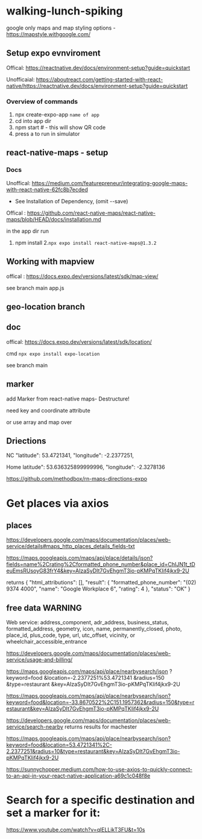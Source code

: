 # walking-lunch-spiking

google only maps and map styling options -https://mapstyle.withgoogle.com/

## Setup expo evnviroment

Offical:
https://reactnative.dev/docs/environment-setup?guide=quickstart

Unofficaial:
https://aboutreact.com/getting-started-with-react-native/https://reactnative.dev/docs/environment-setup?guide=quickstart

### Overview of commands

1. npx create-expo-app `name of app`
2. cd into app dir
3. npm start # - this will show QR code
4. press a to run in simulator

## react-native-maps - setup

### Docs

Unoffical: https://medium.com/featurepreneur/integrating-google-maps-with-react-native-62fc8b7ecded

- See Installation of Dependency, (omit --save)

Offical : https://github.com/react-native-maps/react-native-maps/blob/HEAD/docs/installation.md

in the app dir run

1. npm install 2.`npx expo install react-native-maps@1.3.2`

## Working with mapview

offical : https://docs.expo.dev/versions/latest/sdk/map-view/

see branch main app.js

## geo-location branch

## doc

offical: https://docs.expo.dev/versions/latest/sdk/location/

cmd
`npx expo install expo-location`

see branch main

## marker

add Marker from react-native maps- Destructure!

need key and coordinate attribute

or use array and map over

## Driections

NC
"latitude": 53.4721341, "longitude": -2.2377251,

Home
latitude": 53.636325899999996, "longitude": -2.3278136

https://github.com/methodbox/rn-maps-directions-expo

# Get places via axios

## places

https://developers.google.com/maps/documentation/places/web-service/details#maps_http_places_details_fields-txt

https://maps.googleapis.com/maps/api/place/details/json?fields=name%2Crating%2Cformatted_phone_number&place_id=ChIJN1t_tDeuEmsRUsoyG83frY4&key=AIzaSyDIt7GvEhgmT3io-pKMPqTKIif4jkx9-2U

returns
{
"html_attributions": [],
"result": {
"formatted_phone_number": "(02) 9374 4000",
"name": "Google Workplace 6",
"rating": 4
},
"status": "OK"
}

## free data WARNING

Web service: address_component, adr_address, business_status, formatted_address, geometry, icon, name, permanently_closed, photo, place_id, plus_code, type, url, utc_offset, vicinity, or wheelchair_accessible_entrance

https://developers.google.com/maps/documentation/places/web-service/usage-and-billing/

https://maps.googleapis.com/maps/api/place/nearbysearch/json
?keyword=food
&location=-2.2377251%53.4721341
&radius=150
&type=restaurant
&key=AIzaSyDIt7GvEhgmT3io-pKMPqTKIif4jkx9-2U

https://maps.googleapis.com/maps/api/place/nearbysearch/json?keyword=food&location=-33.8670522%2C151.1957362&radius=150&type=restaurant&key=AIzaSyDIt7GvEhgmT3io-pKMPqTKIif4jkx9-2U

https://developers.google.com/maps/documentation/places/web-service/search-nearby
returns results for machester

https://maps.googleapis.com/maps/api/place/nearbysearch/json?keyword=food&location=53.4721341%2C-2.2377251&radius=10&type=restaurant&key=AIzaSyDIt7GvEhgmT3io-pKMPqTKIif4jkx9-2U

https://sunnychopper.medium.com/how-to-use-axios-to-quickly-connect-to-an-api-in-your-react-native-application-a69c1c048f8e

# Search for a specific destination and set a marker for it:

https://www.youtube.com/watch?v=qlELLikT3FU&t=10s
